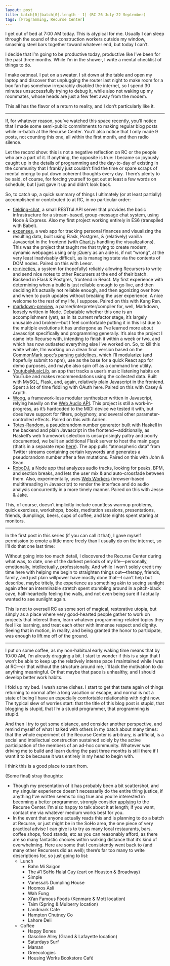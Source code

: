 ```yaml
---
layout: post
title: batch[0][batch[0].length - 1] (RC 26 July-22 September)
tags: [Programming, Recurse Center]
---
```


I get out of bed at 7:00 AM today. This is atypical for me. Usually I can sleep through the sound of the construction workers outside my window, smashing steel bars together toward whatever end, but today I can’t.

I decide that I’m going to be productive today, productive like I’ve been for the past three months. While I’m in the shower, I write a mental checklist of things to do.

I make oatmeal. I put on a sweater. I sit down at the table and open my laptop and discover that unplugging the router last night to make room for a box fan has somehow irreparably disabled the internet, so I spend 30 minutes unsuccessfully trying to debug it, while also not waking up my roommates, whose heads are just a few feet away from the modem.

This all has the flavor of a return to reality, and I don’t particularly like it.

- - -

If, for whatever reason, you’ve watched this space recently, you’ll notice that I made some semi-public commitments to making regular blog posts while in-batch at the Recurse Center. You’ll also notice that I only made 9 posts, not counting this one, all within the first month, and then radio silence.

Let the record show: this is not a negative reflection on RC or the people who are a part of it. If anything, the opposite is true: I became so joyously caught up in the details of programming and the day-to-day of existing in the community that I frankly just couldn’t find the time or spare scraps of mental energy to put down coherent thoughts every day. There’s plenty to be said, of course,  for forcing yourself to get out at least a few words on schedule, but I just gave it up and didn’t look back.

So, to catch up, a quick summary of things I ultimately (or at least partially) accomplished or contributed to at RC, in no particular order:

- [fielding-chat](https://github.com/tayloraburgess/fielding-chat), a small RESTful API server that provides the basic infrastructure for a stream-based, group-message chat system, using Node & Express. Also my first project working entirely in ES6 (transpiled with Babel).
- [expenses](https://github.com/leeorb321/expenses), a web app for tracking personal finances and visualizing the resulting data, built using Flask, Postgres, & (relatively) vanilla Javascript in the frontend (with [Chart.js](http://www.chartjs.org/) handling the visualizations). This was the project that taught me that trying to create modern, dynamic webpages using only jQuery as an aide is, if not “wrong”, at the very least inadvisably difficult, as is managing state via the contents of DOM nodes. Paired on this with Leeor.
- [rc-niceties](https://github.com/mjec/rc-niceties), a system for (hopefully) reliably allowing Recursers to write and send nice notes to other Recursers at the end of their batch. Backend in Flask & Postgres, frontend in React. My first experience with determining when a build is just reliable enough to go live, and then deciding it’s actually not reliable enough, and then agonizing over how and when to push updates without breaking the user experience. A nice welcome to the rest of my life, I suppose. Paired on this with Kang Ren.
- [markdown-preview](https://github.com/tayloraburgess/markdown-preview), a parser/interpreter/compiler for, well, Markdown, loosely written in Node. Debatable whether this one is an accomplishment (yet), as in its current refactor stage, it’s largely unusable and broken—but I feel comfortable putting it in this list due to the multiple evolutions it has undergone as I’ve learned more about Javascript specifically and programming generally. It’s also the project I came into Recurse with, intending to finish it within a week or two, and which has now outlasted everything else I’ve worked on. So, to kill this white whale, I’m working on a clean final version based on the [CommonMark spec’s parsing guidelines](http://spec.commonmark.org/0.26/#appendix-a-parsing-strategy), which I’ll modularize (and hopefully submit to npm), use as the base for a quick React app for demo purposes, and maybe also spin off as a command line utility.
- [YoutubeMusicLib](https://github.com/elenacaseyroby/YoutubeMusicLib), an app that tracks a user’s music listening habits on YouTube and makes recommendations using the collected data. Built with MySQL, Flask, and, again, relatively plain Javascript in the frontend. Spent a lot of time fiddling with OAuth here. Paired on this with Casey & Arpith.
- [Woog](https://github.com/lamarqua/Woog), a framework-less modular synthesizer written in Javascript, relying heavily on the [Web Audio API](https://developer.mozilla.org/en-US/docs/Web/API/Web_Audio_API). This project is still a work-in-progress, as it’s hardcoded to the MIDI device we tested it with, but does have support for filters, polyphony, and several other parameter-controlled effects. Paired on this with Adrien.
- [Totes-Random](https://github.com/JKiely/Totes-Random), a pseudorandom number generator built with Haskell in the backend and plain Javascript in the frontend—additionally, as Haskell’s web framework selection is unsurprisingly paltry and poorly documented, we built an additional Flask server to host the main page (that’s in a separate repo [here](https://github.com/tayloraburgess/totes-desperate)). The app pulls “atmospheric data” from Twitter streams containing certain keywords and generates a pseudorandom number after a few mutations. Paired on this with John & Sean.
- [RoboDJ](https://github.com/JesseRap/RoboDJ), a Node app that analyzes audio tracks, looking for peaks, BPM, and section breaks, and lets the user mix & and auto-crossfade between them. Also, experimentally, uses [Web Workers](https://developer.mozilla.org/en-US/docs/Web/API/Web_Workers_API/Using_web_workers) (browser-based multithreading in Javascript) to render the interface and do audio analysis concurrently in a more timely manner. Paired on this with Jesse & Jake.

This, of course, doesn’t implicitly include countless warmup problems, quick exercises, workshops, books, meditation sessions, presentations, friends, dumplings, beers, cups of coffee, and late nights spent staring at monitors.

- - -

In the first post in this series (if you can call it that), I gave myself permission to emote a little more freely than I usually do on the internet, so I’ll do that one last time:

Without going into too much detail, I discovered the Recurse Center during what was, to date, one of the darkest periods of my life—personally, emotionally, intellectually, professionally. And while I won’t solely credit my time here with helping me begin to straighten things out—therapy, friends, family, and just plain willpower have mostly done that—I can’t help but describe, maybe tritely, the experience as something akin to seeing sunlight again after an interminable stretch spent stumbling around in a pitch-black cave, half-heartedly feeling the walls, and not even being sure if I actually wanted to see sunlight again.

This is not to oversell RC as some sort of magical, restorative utopia, but simply as a place where very good-hearted people gather to work on projects that interest them, learn whatever programming-related topics they feel like learning, and treat each other with immense respect and dignity. Seeing that in motion, in reality, and being granted the honor to participate, was enough to lift me off of the ground.

- - -

I put on some coffee, as my non-habitual early waking time means that by 10:00 AM, I’m already dragging a bit. I start to wonder if this is a sign that I won’t be able to keep up the relatively intense pace I maintained while I was at RC—or that without the structure around me, I’ll lack the motivation to do anything meaningful. Or that maybe that pace is unhealthy, and I should develop better work habits.

I fold up my bed. I wash some dishes. I start to get that taste again of things returning to normal after a long vacation or escape, and normal is not a state of being I have an especially comfortable relationship with right now. The typical slew of worries start: that the title of this blog post is stupid, that blogging is stupid, that I’m a stupid programmer, that programming is stupid.

And then I try to get some distance, and consider another perspective, and remind myself of what I talked with others in my batch about many times: that the whole experiment of the Recurse Center is arbitrary, is artificial, is a social and intellectual construction sustained solely by the active participation of the members of an ad-hoc community. Whatever was driving me to build and learn during the past three months is still there if I want it to be because it was entirely in my head to begin with.

I think this is a good place to start from.

(Some final) stray thoughts:

- Though my presentation of it has probably been a bit scattershot, and my singular experience doesn’t necessarily do the entire thing justice, if anything I’ve written seems to ring true and you’re interested in becoming a better programmer, strongly consider [applying](https://www.recurse.com/apply) to the Recurse Center. I’m also happy to talk about it at length; if you want, contact me via whatever medium works best for you.
- In the event that anyone actually reads this and is planning to do a batch at Recurse, or just might be in the SoHo area, the one piece of very practical advise I can give is to try as many local restaurants, bars, coffee shops, food stands, etc as you can reasonably afford, as there are so many fantastic choices within walking distance that it’s kind of overwhelming. Here are some that I consistently went back to (and many other Recursers did as well); there’s far too many to write descriptions for, so just going to list:
	- Lunch
		- Bahn Mi Saigon
		- The #1 SoHo Halal Guy (cart on Houston & Broadway)
		- Simple
		- Vanessa’s Dumpling House
		- Hoomos Asli
		- Wah Fung
		- Xi’an Famous Foods (Kenmare & Mott location)
		- Taim (Spring & Mulberry location)
		- Landmark Cafe
		- Hampton Chutney Co
		- Lahore Deli
	- Coffee
		- Happy Bones
		- Gasoline Alley (Grand & Lafayette location)
		- Saturdays Surf
		- Maman
		- Greecologies
		- Housing Works Bookstore Café